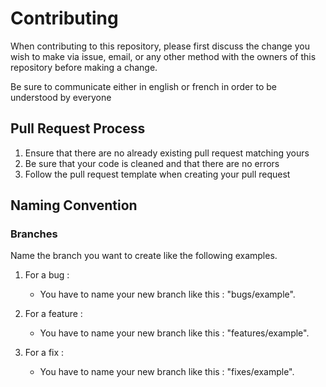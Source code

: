 # Contributing

When contributing to this repository, please first discuss the change you wish to make via issue,
email, or any other method with the owners of this repository before making a change.

Be sure to communicate either in english or french in order to be understood by everyone

## Pull Request Process

1. Ensure that there are no already existing pull request matching yours
2. Be sure that your code is cleaned and that there are no errors
3. Follow the pull request template when creating your pull request

## Naming Convention

### Branches

Name the branch you want to create like the following examples.

1. For a bug :
   - You have to name your new branch like this : "bugs/example".

2. For a feature :
   - You have to name your new branch like this : "features/example".

3. For a fix :
   - You have to name your new branch like this : "fixes/example".
